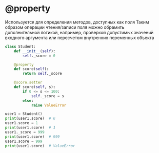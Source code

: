 # @property
Используется для определения методов, доступных как поля
Таким образом операции чтения/записи поля можно обрамить дополнительной логикой,
например, проверкой допустимых значений входного аргумента или пересчетом внутренних переменных объекта
```python
class Student:
    def __init__(self):
        self._score = 0

    @property
    def score(self):
        return self._score

    @score.setter
    def score(self, s):
        if 0 <= s <= 100:
            self._score = s
        else:
            raise ValueError

user1 = Student()
print(user1.score)  # 0
user1.score = 1
print(user1.score)  # 1
user1._score = 999
print(user1.score)  # 999
user1.score = 999
print(user1.score)  # ValueError
```
